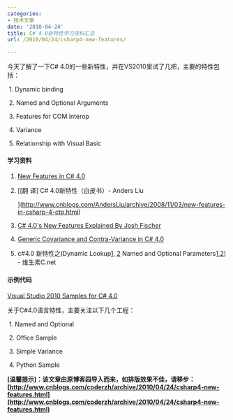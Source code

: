 ```yaml
---
categories:
- 技术文章
date: '2010-04-24'
title: C# 4.0新特性学习资料汇总
url: /2010/04/24/csharp4-new-features/

---
```



今天了解了一下C# 4.0的一些新特性，并在VS2010里试了几把，主要的特性包括：

&nbsp;1. Dynamic binding

&nbsp;2. Named and Optional Arguments

&nbsp;3. Features for COM interop

&nbsp;4. Variance

&nbsp;5. Relationship with Visual Basic

#### 学习资料

1.  <span id="ctl00_ctl00_Content_TabContentPanel_Content_wikiSourceLabel">[<a target="_blank" href="http://code.msdn.microsoft.com/Project/Download/FileDownload.aspx?ProjectName=cs2010samples&amp;DownloadId=10177">New Features in C# 4.0](http://code.msdn.microsoft.com/Project/Download/FileDownload.aspx?ProjectName=cs2010samples&amp;DownloadId=10177)</a></span>
2.  [[翻 译] C# 4.0新特性（白皮书）- Anders Liu

     ](http://www.cnblogs.com/AndersLiu/archive/2008/11/03/new-features-in-csharp-4-ctp.html)
3.  [C# 4.0's New Features Explained By Josh Fischer](http://www.codeproject.com/KB/cs/CSharp4Features.aspx)
4.  [Generic Covariance and Contra-Variance in C# 4.0](http://playdotnet.spaces.live.com/blog/cns%217F811570C85CF4EA%214600.entry)
5.  c#4.0 新特性之(Dynamic Lookup[1](http://www.cnblogs.com/fanweixiao/archive/2008/10/29/1322505.html), [2](http://www.cnblogs.com/fanweixiao/archive/2008/10/30/1322589.html) Named and Optional Parameters[1](http://www.cnblogs.com/fanweixiao/archive/2008/10/31/1323397.html),[2](http://www.cnblogs.com/fanweixiao/archive/2008/11/03/1325122.html)) - 维生素C.net

#### 示例代码
  
[Visual Studio 2010 Samples for C# 4.0](http://code.msdn.microsoft.com/cs2010samples)

关于C#4.0语言特性，主要关注以下几个工程：

&nbsp;1. Named and Optional

&nbsp;2. Office Sample

&nbsp;3. Simple Variance

&nbsp;4. Python Sample

**[温馨提示]：该文章由原博客园导入而来，如排版效果不佳，请移步：[http://www.cnblogs.com/coderzh/archive/2010/04/24/csharp4-new-features.html](http://www.cnblogs.com/coderzh/archive/2010/04/24/csharp4-new-features.html)**